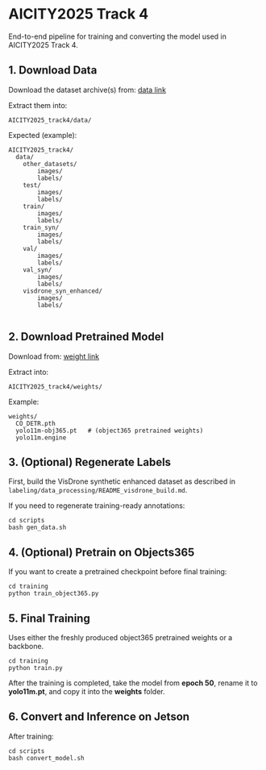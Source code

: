 # AICITY2025 Track 4

End-to-end pipeline for training and converting the model used in AICITY2025 Track 4.

## 1. Download Data
Download the dataset archive(s) from:
[data link](https://1drv.ms/u/c/3f64f78089759ca1/EUQph3AKj5ZDr-r2AFxTpO0BEqsDVCDDoIYNnY3Ynn-EiA?e=InRCUr)

Extract them into:
```
AICITY2025_track4/data/
```
Expected (example):

```
AICITY2025_track4/
  data/                 
    other_datasets/
        images/
        labels/
    test/
        images/
        labels/
    train/
        images/
        labels/
    train_syn/
        images/
        labels/
    val/
        images/
        labels/
    val_syn/
        images/
        labels/
    visdrone_syn_enhanced/
        images/
        labels/
 
```

## 2. Download Pretrained Model
Download from:
[weight link](https://1drv.ms/u/c/3f64f78089759ca1/EXtAbIvc1N5FtYTKH18T5bcBoLbjzCYnXK7fGAMbM6PXPg?e=eHNeAC)

Extract into:
```
AICITY2025_track4/weights/
```
Example:
```
weights/
  CO_DETR.pth
  yolo11m-obj365.pt   # (object365 pretrained weights)
  yolo11m.engine
```

## 3. (Optional) Regenerate Labels 

First, build the VisDrone synthetic enhanced dataset as described in  
`labeling/data_processing/README_visdrone_build.md`.

If you need to regenerate training-ready annotations:
```
cd scripts
bash gen_data.sh
```

## 4. (Optional) Pretrain on Objects365 
If you want to create a pretrained checkpoint before final training:
```
cd training
python train_object365.py
```

## 5. Final Training
Uses either the freshly produced object365 pretrained weights or a backbone.
```
cd training
python train.py
```


After the training is completed, take the model from **epoch 50**, rename it to **yolo11m.pt**, and copy it into the **weights** folder.


## 6. Convert and Inference on Jetson
After training:
```
cd scripts
bash convert_model.sh
```

